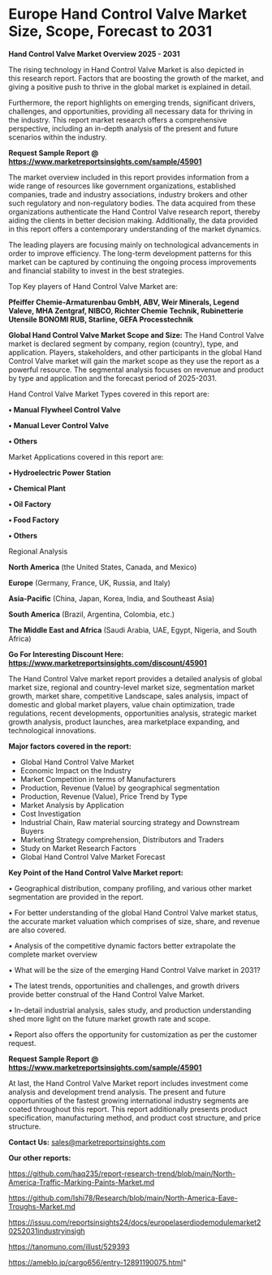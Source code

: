 # Europe Hand Control Valve Market Size, Scope, Forecast to 2031

<Strong> Hand Control Valve Market Overview 2025 - 2031</strong>

The rising technology in Hand Control Valve Market is also depicted in this research report. Factors that are boosting the growth of the market, and giving a positive push to thrive in the global market is explained in detail.

Furthermore, the report highlights on emerging trends, significant drivers, challenges, and opportunities, providing all necessary data for thriving in the industry. This report market research offers a comprehensive perspective, including an in-depth analysis of the present and future scenarios within the industry.

<strong>Request Sample Report @ <a href=https://www.marketreportsinsights.com/sample/45901>https://www.marketreportsinsights.com/sample/45901</a></strong>

The market overview included in this report provides information from a wide range of resources like government organizations, established companies, trade and industry associations, industry brokers and other such regulatory and non-regulatory bodies. The data acquired from these organizations authenticate the Hand Control Valve research report, thereby aiding the clients in better decision making. Additionally, the data provided in this report offers a contemporary understanding of the market dynamics.

The leading players are focusing mainly on technological advancements in order to improve efficiency. The long-term development patterns for this market can be captured by continuing the ongoing process improvements and financial stability to invest in the best strategies.

Top Key players of Hand Control Valve Market are:

<strong>Pfeiffer Chemie-Armaturenbau GmbH, ABV, Weir Minerals, Legend Valeve, MHA Zentgraf, NIBCO, Richter Chemie Technik, Rubinetterie Utensile BONOMI RUB, Starline, GEFA Processtechnik</strong>

<strong><b>Global Hand Control Valve Market Scope and Size:</b></strong>
The Hand Control Valve market is declared segment by company, region (country), type, and application. Players, stakeholders, and other participants in the global Hand Control Valve market will gain the market scope as they use the report as a powerful resource. The segmental analysis focuses on revenue and product by type and application and the forecast period of 2025-2031.

Hand Control Valve Market Types covered in this report are:

<strong>•  Manual Flywheel Control Valve

•  Manual Lever Control Valve

•  Others</strong>

Market Applications covered in this report are:

<strong>•  Hydroelectric Power Station

•  Chemical Plant

•  Oil Factory

•  Food Factory

•  Others</strong> 

Regional Analysis

<strong>North America</strong> (the United States, Canada, and Mexico)

<strong>Europe</strong> (Germany, France, UK, Russia, and Italy)

<strong>Asia-Pacific</strong> (China, Japan, Korea, India, and Southeast Asia)

<strong>South America</strong> (Brazil, Argentina, Colombia, etc.)

<strong>The Middle East and Africa</strong> (Saudi Arabia, UAE, Egypt, Nigeria, and South Africa)

<strong>Go For Interesting Discount Here: <a href=https://www.marketreportsinsights.com/discount/45901>https://www.marketreportsinsights.com/discount/45901</a></strong>

The Hand Control Valve market report provides a detailed analysis of global market size, regional and country-level market size, segmentation market growth, market share, competitive Landscape, sales analysis, impact of domestic and global market players, value chain optimization, trade regulations, recent developments, opportunities analysis, strategic market growth analysis, product launches, area marketplace expanding, and technological innovations.

<strong><b>Major factors covered in the report:</b></strong>
<ul>
  <li>Global Hand Control Valve Market </li>
  <li>Economic Impact on the Industry</li>
  <li>Market Competition in terms of Manufacturers</li>
  <li>Production, Revenue (Value) by geographical segmentation</li>
  <li>Production, Revenue (Value), Price Trend by Type</li>
  <li>Market Analysis by Application</li>
  <li>Cost Investigation</li>
  <li>Industrial Chain, Raw material sourcing strategy and Downstream Buyers</li>
  <li>Marketing Strategy comprehension, Distributors and Traders</li>
  <li>Study on Market Research Factors</li>
  <li>Global Hand Control Valve Market Forecast</li>
</ul>

<strong><b>Key Point of the Hand Control Valve Market report:</b></strong>

• Geographical distribution, company profiling, and various other market segmentation are provided in the report.

• For better understanding of the global Hand Control Valve market status, the accurate market valuation which comprises of size, share, and revenue are also covered.

• Analysis of the competitive dynamic factors better extrapolate the complete market overview

• What will be the size of the emerging Hand Control Valve market in 2031?

• The latest trends, opportunities and challenges, and growth drivers provide better construal of the Hand Control Valve Market.

• In-detail industrial analysis, sales study, and production understanding shed more light on the future market growth rate and scope.

• Report also offers the opportunity for customization as per the customer request.

<strong>Request Sample Report @ <a href=https://www.marketreportsinsights.com/sample/45901>https://www.marketreportsinsights.com/sample/45901</a></strong>

At last, the Hand Control Valve Market report includes investment come analysis and development trend analysis. The present and future opportunities of the fastest growing international industry segments are coated throughout this report. This report additionally presents product specification, manufacturing method, and product cost structure, and price structure.

<strong>Contact Us:</strong>
sales@marketreportsinsights.com

<strong>Our other reports:</strong>

<a href=https://github.com/haq235/report-research-trend/blob/main/North-America-Traffic-Marking-Paints-Market.md>https://github.com/haq235/report-research-trend/blob/main/North-America-Traffic-Marking-Paints-Market.md</a>

<a href=https://github.com/Ishi78/Research/blob/main/North-America-Eave-Troughs-Market.md>https://github.com/Ishi78/Research/blob/main/North-America-Eave-Troughs-Market.md</a>

<a href=https://issuu.com/reportsinsights24/docs/europelaserdiodemodulemarket20252031industryinsigh>https://issuu.com/reportsinsights24/docs/europelaserdiodemodulemarket20252031industryinsigh</a>

<a href=https://tanomuno.com/illust/529393>https://tanomuno.com/illust/529393</a>

<a href=https://ameblo.jp/cargo656/entry-12891190075.html>https://ameblo.jp/cargo656/entry-12891190075.html</a>"
